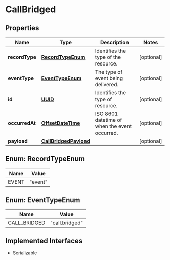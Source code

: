 

# CallBridged

## Properties

Name | Type | Description | Notes
------------ | ------------- | ------------- | -------------
**recordType** | [**RecordTypeEnum**](#RecordTypeEnum) | Identifies the type of the resource. |  [optional]
**eventType** | [**EventTypeEnum**](#EventTypeEnum) | The type of event being delivered. |  [optional]
**id** | [**UUID**](UUID.md) | Identifies the type of resource. |  [optional]
**occurredAt** | [**OffsetDateTime**](OffsetDateTime.md) | ISO 8601 datetime of when the event occurred. |  [optional]
**payload** | [**CallBridgedPayload**](CallBridgedPayload.md) |  |  [optional]



## Enum: RecordTypeEnum

Name | Value
---- | -----
EVENT | &quot;event&quot;



## Enum: EventTypeEnum

Name | Value
---- | -----
CALL_BRIDGED | &quot;call.bridged&quot;


## Implemented Interfaces

* Serializable


